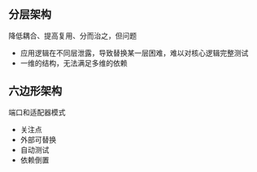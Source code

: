 ## 分层架构

降低耦合、提高复用、分而治之，但问题
- 应用逻辑在不同层泄露，导致替换某一层困难，难以对核心逻辑完整测试
- 一维的结构，无法满足多维的依赖

## 六边形架构

端口和适配器模式

- 关注点
- 外部可替换
- 自动测试
- 依赖倒置
